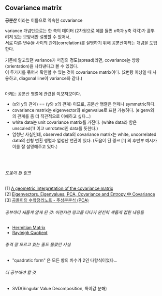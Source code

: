 ## Covariance matrix

**공분산** 이라는 이름으로 익숙한 covariance <br>

variance 개념만으로는 한 축의 데이터 (2차원으로 예를 들면 x축과 y축 각각)가 흩뿌려져 있는 모양새만 설명할 수 있어서, <br>
서로 다른 변수들 사이의 관계(correlation)를 설명하기 위해 공분산이라는 개념을 도입한다. <br><br>
기존에 알고있던 variance가 퍼짐의 정도(spread)라면, covariance는 방향(orientation)을 나타낸다고 볼 수 있겠다.<br>
이 두가지를 묶어서 확인할 수 있는 것이 covariance matrix이다. (2변량 이상일 때 사용하고, diagonal line이 variance와 같다.)<br><br>


아래는 공분산 행렬에 관련된 이모저모이다.

* (x와 y의 관계) == (y와 x의 관계) 이므로, 공분산 행렬은 언제나 symmetric하다.
* covariance matrix는 eigenvector와 eigenvalue로 표현 가능하다. (eigenv와의 관계를 좀 더 직관적으로 이해하고 싶다...)
* white data는 unit covariance matrix를 가진다. (white data라 함은 unscaled(1) 이고 unrotated인 data를 뜻한다.)
* 엄청난 사실인데, observed data의 covariance matrix는 white, uncorrelated data의 선형 변환 행렬과 엄청난 연관이 있다. (도움이 된 링크 \[1] 의 후반부 예시가 이를 잘 설명해주고 있다.)
   
<br>
<br>

###### 도움이 된 링크
\[1] [A geometric interpretation of the covariance matrix](http://www.visiondummy.com/2014/04/geometric-interpretation-covariance-matrix/)<br>
\[2] [Eigenvectors, Eigenvalues, PCA, Covariance and Entropy 中 Covariance](https://skymind.ai/wiki/eigenvector#covariance)<br>
\[3] [공돌이의 수학정리노트 - 주성분분석 (PCA)](https://wikidocs.net/7646)<br>


###### 공부하다 새롭게 알게 된 것: 이런저런 링크를 타다가 완전히 새롭게 접한 내용들
- [Hermitian Matrix](https://en.wikipedia.org/wiki/Hermitian_matrix)
- [Rayleigh Quotient](https://en.wikipedia.org/wiki/Rayleigh_quotient)

###### 충격 잘 모르고 있는 줄도 몰랐던 사실 
-  "quadratic form" 은 모든 항의 차수가 2인 다항식이었다...

###### 더 공부해야 할 것
- SVD(Singular Value Decomposition, 특이값 분해)
